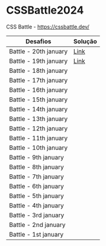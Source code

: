 # CSSBattle2024

CSS Battle - https://cssbattle.dev/

Desafios | Solução |
---| ---|
Battle - 20th january | [Link ](https://github.com/sarasza/CSSBattle2024/blob/main/20thjanuary.md)
Battle - 19th january | [Link ](https://github.com/sarasza/CSSBattle2024/blob/main/19thjanuary.md)
Battle - 18th january | 
Battle - 17th january | 
Battle - 16th january | 
Battle - 15th january | 
Battle - 14th january | 
Battle - 13th january | 
Battle - 12th january | 
Battle - 11th january | 
Battle - 10th january | 
Battle - 9th january | 
Battle - 8th january | 
Battle - 7th january | 
Battle - 6th january | 
Battle - 5th january | 
Battle - 4th january | 
Battle - 3rd january | 
Battle - 2nd january | 
Battle - 1st january | 
